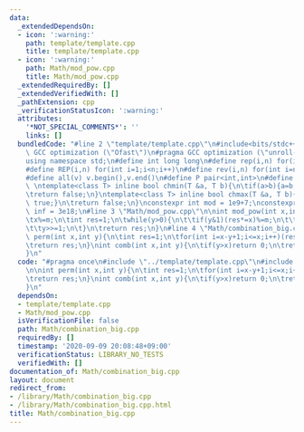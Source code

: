 ```yaml
---
data:
  _extendedDependsOn:
  - icon: ':warning:'
    path: template/template.cpp
    title: template/template.cpp
  - icon: ':warning:'
    path: Math/mod_pow.cpp
    title: Math/mod_pow.cpp
  _extendedRequiredBy: []
  _extendedVerifiedWith: []
  _pathExtension: cpp
  _verificationStatusIcon: ':warning:'
  attributes:
    '*NOT_SPECIAL_COMMENTS*': ''
    links: []
  bundledCode: "#line 2 \"template/template.cpp\"\n#include<bits/stdc++.h>\n#pragma\
    \ GCC optimization (\"Ofast\")\n#pragma GCC optimization (\"unroll-loops\")\n\
    using namespace std;\n#define int long long\n#define rep(i,n) for(int i=0;i<n;i++)\n\
    #define REP(i,n) for(int i=1;i<n;i++)\n#define rev(i,n) for(int i=n-1;i>=0;i--)\n\
    #define all(v) v.begin(),v.end()\n#define P pair<int,int>\n#define len(s) (int)s.size()\n\
    \ \ntemplate<class T> inline bool chmin(T &a, T b){\n\tif(a>b){a=b;return true;}\n\
    \treturn false;\n}\ntemplate<class T> inline bool chmax(T &a, T b){\n\tif(a<b){a=b;return\
    \ true;}\n\treturn false;\n}\nconstexpr int mod = 1e9+7;\nconstexpr long long\
    \ inf = 3e18;\n#line 3 \"Math/mod_pow.cpp\"\n\nint mod_pow(int x,int y,int m=mod){\n\
    \tx%=m;\n\tint res=1;\n\twhile(y>0){\n\t\tif(y&1)(res*=x)%=m;\n\t\t(x*=x)%=m;\n\
    \t\ty>>=1;\n\t}\n\treturn res;\n}\n#line 4 \"Math/combination_big.cpp\"\n\nint\
    \ perm(int x,int y){\n\tint res=1;\n\tfor(int i=x-y+1;i<=x;i++)(res*=i%mod)%=mod;\n\
    \treturn res;\n}\nint comb(int x,int y){\n\tif(y>x)return 0;\n\treturn perm(x,y)*mod_pow(perm(y,y),mod-2)%mod;\n\
    }\n"
  code: "#pragma once\n#include \"../template/template.cpp\"\n#include \"mod_pow.cpp\"\
    \n\nint perm(int x,int y){\n\tint res=1;\n\tfor(int i=x-y+1;i<=x;i++)(res*=i%mod)%=mod;\n\
    \treturn res;\n}\nint comb(int x,int y){\n\tif(y>x)return 0;\n\treturn perm(x,y)*mod_pow(perm(y,y),mod-2)%mod;\n\
    }\n"
  dependsOn:
  - template/template.cpp
  - Math/mod_pow.cpp
  isVerificationFile: false
  path: Math/combination_big.cpp
  requiredBy: []
  timestamp: '2020-09-09 20:08:48+09:00'
  verificationStatus: LIBRARY_NO_TESTS
  verifiedWith: []
documentation_of: Math/combination_big.cpp
layout: document
redirect_from:
- /library/Math/combination_big.cpp
- /library/Math/combination_big.cpp.html
title: Math/combination_big.cpp
---
```

